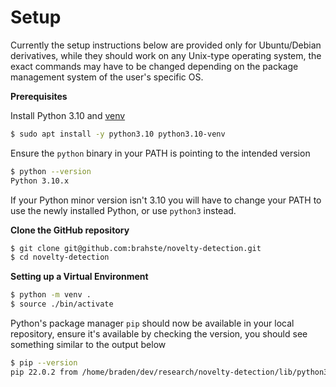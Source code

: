 # Setup

Currently the setup instructions below are provided only for Ubuntu/Debian derivatives, while they should work on any Unix-type operating system, the exact commands may have to be changed depending on the package management system of the user's specific OS.

**Prerequisites**

Install Python 3.10 and [venv](https://packaging.python.org/en/latest/tutorials/installing-packages/#creating-and-using-virtual-environments)

```bash
$ sudo apt install -y python3.10 python3.10-venv
```

Ensure the `python` binary in your PATH is pointing to the intended version

```bash
$ python --version
Python 3.10.x
```

If your Python minor version isn't 3.10 you will have to change your PATH to use the newly installed Python, or use `python3` instead.

**Clone the GitHub repository**

```bash
$ git clone git@github.com:brahste/novelty-detection.git
$ cd novelty-detection
```

**Setting up a Virtual Environment**

```bash
$ python -m venv .
$ source ./bin/activate
```

Python's package manager `pip` should now be available in your local repository, ensure it's available by checking the version, you should see something similar to the output below

```bash
$ pip --version
pip 22.0.2 from /home/braden/dev/research/novelty-detection/lib/python3.10/site-packages/pip (python 3.10)
```



